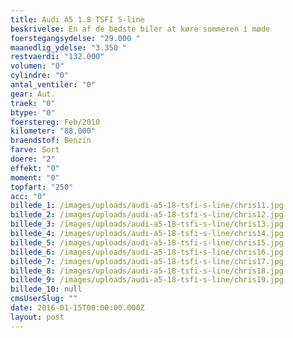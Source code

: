 ```yaml
---
title: Audi A5 1.8 TSFI S-line
beskrivelse: En af de bedste biler at køre sommeren i møde
foerstegangsydelse: "29.000 "
maanedlig_ydelse: "3.350 "
restvaerdi: "132.000"
volumen: "0"
cylindre: "0"
antal_ventiler: "0"
gear: Aut.
traek: "0"
btype: "0"
foerstereg: Feb/2010
kilometer: "88.000"
braendstof: Benzin
farve: Sort
doere: "2"
effekt: "0"
moment: "0"
topfart: "250"
acc: "0"
billede_1: /images/uploads/audi-a5-18-tsfi-s-line/chris11.jpg
billede_2: /images/uploads/audi-a5-18-tsfi-s-line/chris12.jpg
billede_3: /images/uploads/audi-a5-18-tsfi-s-line/chris13.jpg
billede_4: /images/uploads/audi-a5-18-tsfi-s-line/chris14.jpg
billede_5: /images/uploads/audi-a5-18-tsfi-s-line/chris15.jpg
billede_6: /images/uploads/audi-a5-18-tsfi-s-line/chris16.jpg
billede_7: /images/uploads/audi-a5-18-tsfi-s-line/chris17.jpg
billede_8: /images/uploads/audi-a5-18-tsfi-s-line/chris18.jpg
billede_9: /images/uploads/audi-a5-18-tsfi-s-line/chris19.jpg
billede_10: null
cmsUserSlug: ""
date: 2016-01-15T00:00:00.000Z
layout: post
---
```


